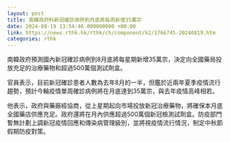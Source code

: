 ```yaml
---
layout: post
title: 南韓政府料新冠確診病例到月底將每周新增35萬宗
date: 2024-08-19 13:54:46.000000000 +08:00
link: https://news.rthk.hk/rthk/ch/component/k2/1766745-20240819.htm
categories: rthk
---
```


南韓政府預測國內新冠確診病例到8月底將每星期新增35萬宗，決定向全國藥局投放充足的治療藥物和超過500萬個測試劑盒。

官員表示，目前新冠確診患者人數為去年8月的一半，但鑑於近兩年夏季疫情流行趨勢，預計今輪疫情單周確診病例將在月底達到35萬宗，與去年疫情高峰相若。

他表示，政府與藥廠經協商，從上星期起向市場投放新冠治療藥物，將確保本月底全國藥店供應充足。政府還將在月內供應超過500萬個新冠檢測試劑盒。防疫部門暫無計劃上調新冠疫情回應和傳染病管理級別，並將視疫情流行情況，制定中秋節假期防疫對策。
